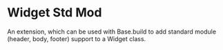 Widget Std Mod
==============

An extension, which can be used with Base.build to add standard
module (header, body, footer) support to a Widget class.
